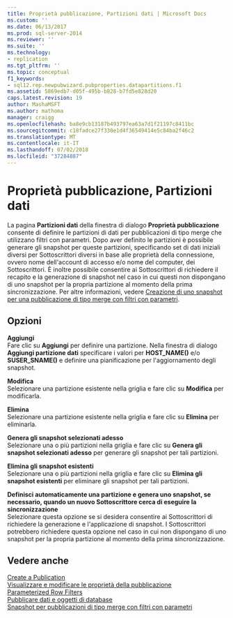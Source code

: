 ```yaml
---
title: Proprietà pubblicazione, Partizioni dati | Microsoft Docs
ms.custom: ''
ms.date: 06/13/2017
ms.prod: sql-server-2014
ms.reviewer: ''
ms.suite: ''
ms.technology:
- replication
ms.tgt_pltfrm: ''
ms.topic: conceptual
f1_keywords:
- sql12.rep.newpubwizard.pubproperties.datapartitions.f1
ms.assetid: 5869edb7-d05f-495b-b828-b7fd5e828d20
caps.latest.revision: 19
author: MashaMSFT
ms.author: mathoma
manager: craigg
ms.openlocfilehash: ba8e9cb13187b493797ea63a7d1f21197c8411bc
ms.sourcegitcommit: c18fadce27f330e1d4f36549414e5c84ba2f46c2
ms.translationtype: MT
ms.contentlocale: it-IT
ms.lasthandoff: 07/02/2018
ms.locfileid: "37284887"
---
```

# <a name="publication-properties-data-partitions"></a>Proprietà pubblicazione, Partizioni dati
  La pagina **Partizioni dati** della finestra di dialogo **Proprietà pubblicazione** consente di definire le partizioni di dati per pubblicazioni di tipo merge che utilizzano filtri con parametri. Dopo aver definito le partizioni è possibile generare gli snapshot per queste partizioni, specificando set di dati iniziali diversi per Sottoscrittori diversi in base alle proprietà della connessione, ovvero nome dell'account di accesso e/o nome del computer, dei Sottoscrittori. È inoltre possibile consentire ai Sottoscrittori di richiedere il recapito e la generazione di snapshot nel caso in cui questi non dispongano di uno snapshot per la propria partizione al momento della prima sincronizzazione. Per altre informazioni, vedere [Creazione di uno snapshot per una pubblicazione di tipo merge con filtri con parametri](create-a-snapshot-for-a-merge-publication-with-parameterized-filters.md).  
  
## <a name="options"></a>Opzioni  
 **Aggiungi**  
 Fare clic su **Aggiungi** per definire una partizione. Nella finestra di dialogo **Aggiungi partizione dati** specificare i valori per **HOST_NAME()** e/o **SUSER_SNAME()** e definire una pianificazione per l'aggiornamento degli snapshot.  
  
 **Modifica**  
 Selezionare una partizione esistente nella griglia e fare clic su **Modifica** per modificarla.  
  
 **Elimina**  
 Selezionare una partizione esistente nella griglia e fare clic su **Elimina** per eliminarla.  
  
 **Genera gli snapshot selezionati adesso**  
 Selezionare una o più partizioni nella griglia e fare clic su **Genera gli snapshot selezionati adesso** per generare gli snapshot per tali partizioni.  
  
 **Elimina gli snapshot esistenti**  
 Selezionare una o più partizioni nella griglia e fare clic su **Elimina gli snapshot esistenti** per eliminare gli snapshot per tali partizioni.  
  
 **Definisci automaticamente una partizione e genera uno snapshot, se necessario, quando un nuovo Sottoscrittore cerca di eseguire la sincronizzazione**  
 Selezionare questa opzione se si desidera consentire ai Sottoscrittori di richiedere la generazione e l'applicazione di snapshot. I Sottoscrittori potrebbero richiedere questa opzione nel caso in cui non dispongano di uno snapshot per la propria partizione al momento della prima sincronizzazione.  
  
## <a name="see-also"></a>Vedere anche  
 [Create a Publication](publish/create-a-publication.md)   
 [Visualizzare e modificare le proprietà della pubblicazione](publish/view-and-modify-publication-properties.md)   
 [Parameterized Row Filters](merge/parameterized-filters-parameterized-row-filters.md)   
 [Pubblicare dati e oggetti di database](publish/publish-data-and-database-objects.md)   
 [Snapshot per pubblicazioni di tipo merge con filtri con parametri](snapshots-for-merge-publications-with-parameterized-filters.md)  
  
  
